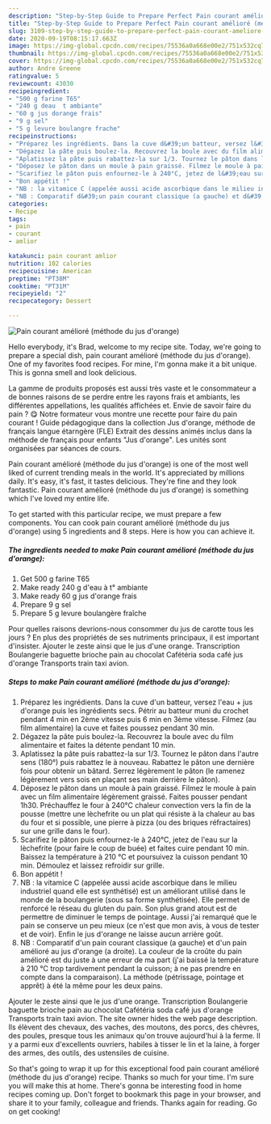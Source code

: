 ```yaml
---
description: "Step-by-Step Guide to Prepare Perfect Pain courant amélioré (méthode du jus d&amp;#39;orange)"
title: "Step-by-Step Guide to Prepare Perfect Pain courant amélioré (méthode du jus d&amp;#39;orange)"
slug: 3109-step-by-step-guide-to-prepare-perfect-pain-courant-ameliore-methode-du-jus-d-and-39-orange
date: 2020-09-19T08:15:17.663Z
image: https://img-global.cpcdn.com/recipes/75536a0a668e00e2/751x532cq70/pain-courant-ameliore-methode-du-jus-dorange-photo-principale-de-la-recette.jpg
thumbnail: https://img-global.cpcdn.com/recipes/75536a0a668e00e2/751x532cq70/pain-courant-ameliore-methode-du-jus-dorange-photo-principale-de-la-recette.jpg
cover: https://img-global.cpcdn.com/recipes/75536a0a668e00e2/751x532cq70/pain-courant-ameliore-methode-du-jus-dorange-photo-principale-de-la-recette.jpg
author: Andre Greene
ratingvalue: 5
reviewcount: 43030
recipeingredient:
- "500 g farine T65"
- "240 g deau  t ambiante"
- "60 g jus dorange frais"
- "9 g sel"
- "5 g levure boulangre frache"
recipeinstructions:
- "Préparez les ingrédients. Dans la cuve d&#39;un batteur, versez l&#39;eau + jus d&#39;orange puis les ingrédients secs. Pétrir au batteur muni du crochet pendant 4 min en 2ème vitesse puis 6 min en 3ème vitesse. Filmez (au film alimentaire) la cuve et faites poussez pendant 30 min."
- "Dégazez la pâte puis boulez-la. Recouvrez la boule avec du film alimentaire et faites la détente pendant 10 min."
- "Aplatissez la pâte puis rabattez-la sur 1/3. Tournez le pâton dans l&#39;autre sens (180°) puis rabattez le à nouveau. Rabattez le pâton une dernière fois pour obtenir un bâtard. Serrez légèrement le pâton (le ramenez légèrement vers sois en plaçant ses main derrière le pâton)."
- "Déposez le pâton dans un moule à pain graissé. Filmez le moule à pain avec un film alimentaire légèrement graissé. Faites pousser pendant 1h30. Préchauffez le four à 240°C chaleur convection vers la fin de la pousse (mettre une lèchefrite ou un plat qui résiste à la chaleur au bas du four et si possible, une pierre à pizza (ou des briques réfractaires) sur une grille dans le four)."
- "Scarifiez le pâton puis enfournez-le à 240°C, jetez de l&#39;eau sur la lèchefrite (pour faire le coup de buée) et faites cuire pendant 10 min. Baissez la température à 210 °C et poursuivez la cuisson pendant 10 min. Démoulez et laissez refroidir sur grille."
- "Bon appétit !"
- "NB : la vitamice C (appelée aussi acide ascorbique dans le milieu industriel quand elle est synthétisé) est un améliorant utilisé dans le monde de la boulangerie (sous sa forme synthétisée). Elle permet de renforcé le réseau du gluten du pain. Son plus grand atout est de permettre de diminuer le temps de pointage. Aussi j&#39;ai remarqué que le pain se conserve un peu mieux (ce n&#39;est que mon avis, à vous de tester et de voir). Enfin le jus d&#39;orange ne laisse aucun arrière goût."
- "NB : Comparatif d&#39;un pain courant classique (a gauche) et d&#39;un pain amélioré au jus d&#39;orange (a droite). La couleur de la croûte du pain amélioré est du juste à une erreur de ma part (j&#39;ai baissé la température à 210 °C trop tardivement pendant la cuisson; à ne pas prendre en compte dans la comparaison). La méthode (pétrissage, pointage et apprêt) à été la même pour les deux pains."
categories:
- Recipe
tags:
- pain
- courant
- amlior

katakunci: pain courant amlior 
nutrition: 102 calories
recipecuisine: American
preptime: "PT38M"
cooktime: "PT31M"
recipeyield: "2"
recipecategory: Dessert

---
```



![Pain courant amélioré (méthode du jus d&#39;orange)](https://img-global.cpcdn.com/recipes/75536a0a668e00e2/751x532cq70/pain-courant-ameliore-methode-du-jus-dorange-photo-principale-de-la-recette.jpg)

Hello everybody, it's Brad, welcome to my recipe site. Today, we're going to prepare a special dish, pain courant amélioré (méthode du jus d&#39;orange). One of my favorites food recipes. For mine, I'm gonna make it a bit unique. This is gonna smell and look delicious.

La gamme de produits proposés est aussi très vaste et le consommateur a de bonnes raisons de se perdre entre les rayons frais et ambiants, les différentes appellations, les qualités affichées et. Envie de savoir faire du pain ? 😋 Notre formateur vous montre une recette pour faire du pain courant ! Guide pédagogique dans la collection Jus d&#39;orange, méthode de français langue étarngère (FLE) Extrait des dessins animés inclus dans la méthode de français pour enfants &#34;Jus d&#39;orange&#34;. Les unités sont organisées par séances de cours.

Pain courant amélioré (méthode du jus d&#39;orange) is one of the most well liked of current trending meals in the world. It's appreciated by millions daily. It's easy, it's fast, it tastes delicious. They're fine and they look fantastic. Pain courant amélioré (méthode du jus d&#39;orange) is something which I've loved my entire life.


To get started with this particular recipe, we must prepare a few components. You can cook pain courant amélioré (méthode du jus d&#39;orange) using 5 ingredients and 8 steps. Here is how you can achieve it.

<!--inarticleads1-->

##### The ingredients needed to make Pain courant amélioré (méthode du jus d&#39;orange):

1. Get 500 g farine T65
1. Make ready 240 g d&#39;eau à t° ambiante
1. Make ready 60 g jus d&#39;orange frais
1. Prepare 9 g sel
1. Prepare 5 g levure boulangère fraîche


Pour quelles raisons devrions-nous consommer du jus de carotte tous les jours ? En plus des propriétés de ses nutriments principaux, il est important d&#39;insister. Ajouter le zeste ainsi que le jus d&#39;une orange. Transcription Boulangerie baguette brioche pain au chocolat Cafétéria soda café jus d&#39;orange Transports train taxi avion. 

<!--inarticleads2-->

##### Steps to make Pain courant amélioré (méthode du jus d&#39;orange):

1. Préparez les ingrédients. Dans la cuve d&#39;un batteur, versez l&#39;eau + jus d&#39;orange puis les ingrédients secs. Pétrir au batteur muni du crochet pendant 4 min en 2ème vitesse puis 6 min en 3ème vitesse. Filmez (au film alimentaire) la cuve et faites poussez pendant 30 min.
1. Dégazez la pâte puis boulez-la. Recouvrez la boule avec du film alimentaire et faites la détente pendant 10 min.
1. Aplatissez la pâte puis rabattez-la sur 1/3. Tournez le pâton dans l&#39;autre sens (180°) puis rabattez le à nouveau. Rabattez le pâton une dernière fois pour obtenir un bâtard. Serrez légèrement le pâton (le ramenez légèrement vers sois en plaçant ses main derrière le pâton).
1. Déposez le pâton dans un moule à pain graissé. Filmez le moule à pain avec un film alimentaire légèrement graissé. Faites pousser pendant 1h30. Préchauffez le four à 240°C chaleur convection vers la fin de la pousse (mettre une lèchefrite ou un plat qui résiste à la chaleur au bas du four et si possible, une pierre à pizza (ou des briques réfractaires) sur une grille dans le four).
1. Scarifiez le pâton puis enfournez-le à 240°C, jetez de l&#39;eau sur la lèchefrite (pour faire le coup de buée) et faites cuire pendant 10 min. Baissez la température à 210 °C et poursuivez la cuisson pendant 10 min. Démoulez et laissez refroidir sur grille.
1. Bon appétit !
1. NB : la vitamice C (appelée aussi acide ascorbique dans le milieu industriel quand elle est synthétisé) est un améliorant utilisé dans le monde de la boulangerie (sous sa forme synthétisée). Elle permet de renforcé le réseau du gluten du pain. Son plus grand atout est de permettre de diminuer le temps de pointage. Aussi j&#39;ai remarqué que le pain se conserve un peu mieux (ce n&#39;est que mon avis, à vous de tester et de voir). Enfin le jus d&#39;orange ne laisse aucun arrière goût.
1. NB : Comparatif d&#39;un pain courant classique (a gauche) et d&#39;un pain amélioré au jus d&#39;orange (a droite). La couleur de la croûte du pain amélioré est du juste à une erreur de ma part (j&#39;ai baissé la température à 210 °C trop tardivement pendant la cuisson; à ne pas prendre en compte dans la comparaison). La méthode (pétrissage, pointage et apprêt) à été la même pour les deux pains.


Ajouter le zeste ainsi que le jus d&#39;une orange. Transcription Boulangerie baguette brioche pain au chocolat Cafétéria soda café jus d&#39;orange Transports train taxi avion. The site owner hides the web page description. Ils élèvent des chevaux, des vaches, des moutons, des porcs, des chèvres, des poules, presque tous les animaux qu&#39;on trouve aujourd&#39;hui à la ferme. Il y a parmi eux d&#39;excellents ouvriers, habiles à tisser le lin et la laine, à forger des armes, des outils, des ustensiles de cuisine. 

So that's going to wrap it up for this exceptional food pain courant amélioré (méthode du jus d&#39;orange) recipe. Thanks so much for your time. I'm sure you will make this at home. There's gonna be interesting food in home recipes coming up. Don't forget to bookmark this page in your browser, and share it to your family, colleague and friends. Thanks again for reading. Go on get cooking!

